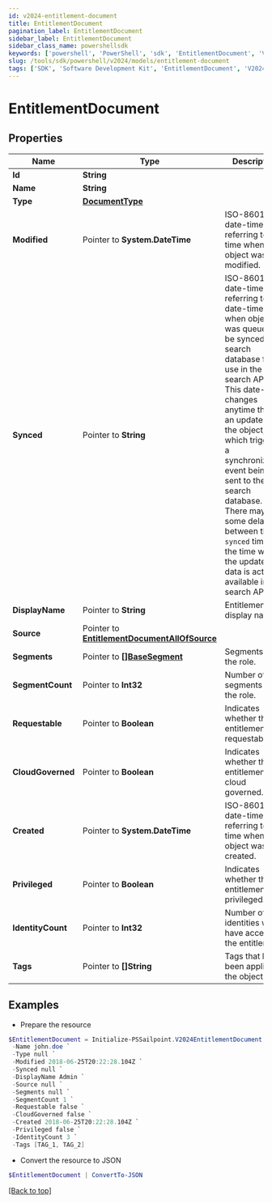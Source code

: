 ```yaml
---
id: v2024-entitlement-document
title: EntitlementDocument
pagination_label: EntitlementDocument
sidebar_label: EntitlementDocument
sidebar_class_name: powershellsdk
keywords: ['powershell', 'PowerShell', 'sdk', 'EntitlementDocument', 'V2024EntitlementDocument'] 
slug: /tools/sdk/powershell/v2024/models/entitlement-document
tags: ['SDK', 'Software Development Kit', 'EntitlementDocument', 'V2024EntitlementDocument']
---
```



# EntitlementDocument

## Properties

Name | Type | Description | Notes
------------ | ------------- | ------------- | -------------
**Id** |  **String** |  | [required]
**Name** |  **String** |  | [required]
**Type** |  [**DocumentType**](document-type) |  | [required]
**Modified** |  Pointer to **System.DateTime** | ISO-8601 date-time referring to the time when the object was last modified. | [optional] 
**Synced** |  Pointer to **String** | ISO-8601 date-time referring to the date-time when object was queued to be synced into search database for use in the search API.   This date-time changes anytime there is an update to the object, which triggers a synchronization event being sent to the search database.  There may be some delay between the `synced` time and the time when the updated data is actually available in the search API.  | [optional] 
**DisplayName** |  Pointer to **String** | Entitlement's display name. | [optional] 
**Source** |  Pointer to [**EntitlementDocumentAllOfSource**](entitlement-document-all-of-source) |  | [optional] 
**Segments** |  Pointer to [**[]BaseSegment**](base-segment) | Segments with the role. | [optional] 
**SegmentCount** |  Pointer to **Int32** | Number of segments with the role. | [optional] 
**Requestable** |  Pointer to **Boolean** | Indicates whether the entitlement is requestable. | [optional] [default to $false]
**CloudGoverned** |  Pointer to **Boolean** | Indicates whether the entitlement is cloud governed. | [optional] [default to $false]
**Created** |  Pointer to **System.DateTime** | ISO-8601 date-time referring to the time when the object was created. | [optional] 
**Privileged** |  Pointer to **Boolean** | Indicates whether the entitlement is privileged. | [optional] [default to $false]
**IdentityCount** |  Pointer to **Int32** | Number of identities who have access to the entitlement. | [optional] 
**Tags** |  Pointer to **[]String** | Tags that have been applied to the object. | [optional] 

## Examples

- Prepare the resource
```powershell
$EntitlementDocument = Initialize-PSSailpoint.V2024EntitlementDocument  -Id 2c91808375d8e80a0175e1f88a575222 `
 -Name john.doe `
 -Type null `
 -Modified 2018-06-25T20:22:28.104Z `
 -Synced null `
 -DisplayName Admin `
 -Source null `
 -Segments null `
 -SegmentCount 1 `
 -Requestable false `
 -CloudGoverned false `
 -Created 2018-06-25T20:22:28.104Z `
 -Privileged false `
 -IdentityCount 3 `
 -Tags [TAG_1, TAG_2]
```

- Convert the resource to JSON
```powershell
$EntitlementDocument | ConvertTo-JSON
```


[[Back to top]](#) 

